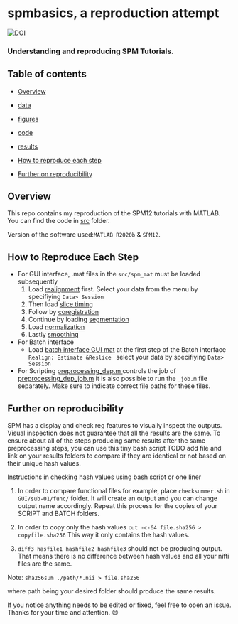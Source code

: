 # spmbasics, a reproduction attempt


[![DOI](https://zenodo.org/badge/784344321.svg)](https://zenodo.org/doi/10.5281/zenodo.10953222)
### Understanding  and reproducing SPM Tutorials.

<Project description>
  
## Table of contents

   * [Overview](#Overview)

   * [data](https://github.com/mselimata/spmbasics/tree/main/data#readme)
   * [figures](https://github.com/mselimata/spmbasics/blob/main/figures/README.md)

   *  [code](https://github.com/mselimata/spmbasics/tree/main/src)

   * [results](https://github.com/mselimata/spmbasics/blob/main/results/README.md)

   * [How to reproduce each step](#How-to-reproduce-each-step)

   * [Further on reproducibility](#Further-on-reproducibility)

## Overview

This repo contains my reproduction of the SPM12 tutorials with MATLAB. 
You can find the code in [src](https://github.com/mselimata/spmbasics/tree/main/src) folder.


Version of the software used:```MATLAB R2020b``` & ```SPM12```.


 
 ## How to Reproduce Each Step

 *   For GUI interface, .mat files in the ```src/spm_mat``` must be loaded subsequently 
      1. Load [realignment](src/spm_mat/realignment_batch.mat) first. Select your data from the menu by specifiying  ```Data> Session```
      2. Then load [slice timing](src/spm_mat/slice_timing_batch.mat)
      3. Follow by [coregistration](src/spm_mat/coregistration_batch.mat)
      4. Continue by loading [segmentation](src/spm_mat/segmentation_batch.mat)
      5. Load [normalization](src/spm_mat/normalisation_batch.mat)
      6. Lastly [smoothing](src/spm_mat/smoothing_batch.mat)
 *   For Batch interface
     * Load [batch interface GUI mat](src/spm_mat/batch_preprocessing_batch.mat) at the first step of the Batch interface ```Realign: Estimate &Reslice ``` select your data by specifiying  ```Data> Session```
 *   For Scripting 
 [preprocessing_dep.m ](src/preprocessing_dep.m) controls the job of [preprocessing_dep_job.m](src/preprocessing_dep_job.m) it is also possible to run the ```_job.m``` file separately.
 Make sure to indicate correct file paths for these files.

## Further on reproducibility

SPM has a display and check reg features to visually inspect the outputs.
Visual inspection does not guarantee that all the results are the same.
To ensure about all of the steps producing same results after the same preprocessing steps, you can use this tiny bash script TODO add file and link on your results folders to compare if they are identical or not based on their unique hash values. 

Instructions in checking hash values using bash script or one liner

1. In order to compare functional files for example, place ```checksummer.sh``` in  ```GUI/sub-01/func/``` folder. 
It will create an output and you can change output name accordingly.
Repeat this process for the copies of your SCRIPT and BATCH folders.

2. In order to copy only the hash values ```cut -c-64 file.sha256 > copyfile.sha256``` 
This way it only contains the hash values.

3. ```diff3 hasfile1 hashfile2 hashfile3``` 
should not be producing output.
That means there is no difference between hash values and all your nifti files are the same.

Note: 
```sha256sum ./path/*.nii > file.sha256```

where path being your desired folder should produce the same results.

If you notice anything needs to be edited or fixed, feel free to open an issue. 
Thanks for your time and attention. :smile: 
